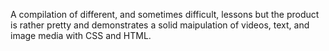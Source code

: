 A compilation of different, and sometimes difficult, lessons but the product is rather pretty and demonstrates a solid maipulation of videos, text, and image media with CSS and HTML.
